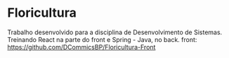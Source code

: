 # Floricultura
Trabalho desenvolvido para a disciplina de Desenvolvimento de Sistemas. Treinando React na parte do front e Spring - Java, no back. front: https://github.com/DCommicsBP/Floricultura-Front
